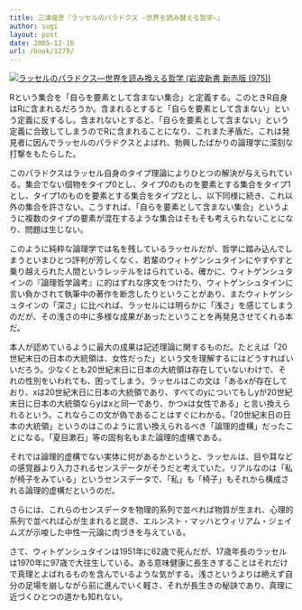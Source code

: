 ```yaml
---
title: 三浦俊彦『ラッセルのパラドクス ―世界を読み替える哲学―』
author: sugi
layout: post
date: 2005-12-16
url: /book/1279/
---
```

<a href="http://www.amazon.co.jp/exec/obidos/ASIN/4004309751/chezsugi-22/ref=nosim/" name="amazletlink" target="_blank"><img src="http://i1.wp.com/ec2.images-amazon.com/images/I/41FTY2MXNFL.SL160.jpg?w=660" alt="ラッセルのパラドクス―世界を読み換える哲学 (岩波新書 新赤版 (975))" class="alignleft" data-recalc-dims="1" /></a>

Rという集合を「自らを要素として含まない集合」と定義する。このときR自身はRに含まれるだろうか。含まれるとすると「自らを要素として含まない」という定義に反するし。含まれないとすると、「自らを要素として含まない」という定義に合致してしまうのでRに含まれることになり、これまた矛盾だ。これは発見者に因んでラッセルのパラドクスとよばれ、勃興したばかりの論理学に深刻な打撃をもたらした。

このパラドクスはラッセル自身のタイプ理論によりひとつの解決が与えられている。集合でない個物をタイプ0とし、タイプ0のものを要素とする集合をタイプ1とし、タイプ1のものを要素とする集合をタイプ2とし、以下同様に続き、これ以外の集合を許さない。こうすれば、「自らを要素として含まない集合」というように複数のタイプの要素が混在するような集合はそもそも考えられないことになり、問題は生じない。

このように純粋な論理学では名を残しているラッセルだが、哲学に踏み込んでしまうといまひとつ評判が芳しくなく、若輩のウィトゲンシュタインにやすやすと乗り越えられた人間というレッテルをはられている。確かに、ウィトゲンシュタインの『論理哲学論考』に的はずれな序文をつけたり、ウィトゲンシュタインに言い負かされて執筆中の著作を断念したりということがあり、またウィトゲンシュタインの「深さ」に比べれば、ラッセルには明らかに「浅さ」を感じてしまうのだが、その浅さの中に多様な成果があったということを再発見させてくれる本だ。

本人が認めているように最大の成果は記述理論に関するものだ。たとえば「20世紀末日の日本の大統領は、女性だった」という文を理解するにはどうすればいいだろう。少なくとも20世紀末日に日本の大統領は存在していないわけで、それの性別をいわれても、困ってしまう。ラッセルはこの文は「あるxが存在しており、xは20世紀末日に日本の大統領であり、すべてのyについてもしyが20世紀末日に日本の大統領ならyはxと同一であり、かつxは女性である」と言い換えられるという。これならこの文が偽であることはすぐにわかる。「20世紀末日の日本の大統領」というのはこのように言い換えられるべき「論理的虚構」だったことになる。「夏目漱石」等の固有名もまた論理的虚構である。

それでは論理的虚構でない実体に何があるかというと、ラッセルは、目や耳などの感覚器より入力されるセンスデータがそうだと考えていた。リアルなのは「私が椅子をみている」というセンスデータで、「私」も「椅子」もそれから構成される論理的虚構だというのだ。

さらには、これらのセンスデータを物理的系列で並べれば物質が生まれ、心理的系列で並べれば心が生まれると説き、エルンスト・マッハとウィリアム・ジェイムズが示唆した中性一元論に肉づきを与えている。

さて、ウィトゲンシュタインは1951年に62歳で死んだが、17歳年長のラッセルは1970年に97歳で大往生している。ある意味健康に長生きすることはそれだけで真理とよばれるものを含んでいるような気がする。浅さというよりは絶えず自分の足場を崩しながら前に進んでいく軽さ、それが長生きの秘訣であり、真理に近づくひとつの道かも知れない。

